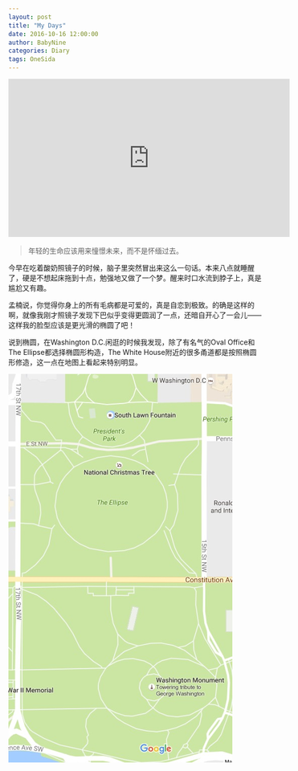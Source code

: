 ```yaml
---
layout: post
title: "My Days"
date: 2016-10-16 12:00:00
author: BabyNine
categories: Diary
tags: OneSida
---
```

<iframe width="560" height="315" src="https://www.youtube.com/embed/jhUcii81mnk" frameborder="0" allowfullscreen></iframe>

> 年轻的生命应该用来憧憬未来，而不是怀缅过去。

今早在吃着酸奶照镜子的时候，脑子里突然冒出来这么一句话。本来八点就睡醒了，硬是不想起床拖到十点，勉强地又做了一个梦。醒来时口水流到脖子上，真是尴尬又有趣。

孟楠说，你觉得你身上的所有毛病都是可爱的，真是自恋到极致。的确是这样的啊，就像我刚才照镜子发现下巴似乎变得更圆润了一点，还暗自开心了一会儿——这样我的脸型应该是更光滑的椭圆了吧！

说到椭圆，在Washington D.C.闲逛的时候我发现，除了有名气的Oval Office和The Ellipse都选择椭圆形构造，The White House附近的很多甬道都是按照椭圆形修造，这一点在地图上看起来特别明显。

<a href="assets/pic/TWH.jpg" data-lightbox="falcon9-large" data-title="Check out the map of Washington DC">
<img src="assets/pic/TWH.jpg" title="Check out the map of Washingtong DC">
</a>

